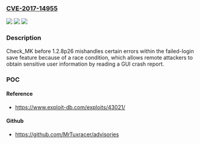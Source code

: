 ### [CVE-2017-14955](https://cve.mitre.org/cgi-bin/cvename.cgi?name=CVE-2017-14955)
![](https://img.shields.io/static/v1?label=Product&message=n%2Fa&color=blue)
![](https://img.shields.io/static/v1?label=Version&message=n%2Fa&color=blue)
![](https://img.shields.io/static/v1?label=Vulnerability&message=n%2Fa&color=brighgreen)

### Description

Check_MK before 1.2.8p26 mishandles certain errors within the failed-login save feature because of a race condition, which allows remote attackers to obtain sensitive user information by reading a GUI crash report.

### POC

#### Reference
- https://www.exploit-db.com/exploits/43021/

#### Github
- https://github.com/MrTuxracer/advisories

